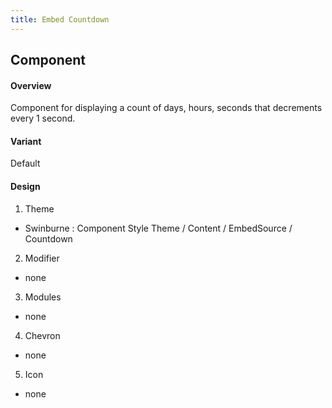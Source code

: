 ```yaml
---
title: Embed Countdown 
---
```

## Component
#### Overview
  Component for displaying a count of days, hours, seconds that decrements every 1 second. 
#### Variant
 Default
#### Design
1. Theme
 * Swinburne : Component Style Theme / Content / EmbedSource / Countdown
2. Modifier
 * none
3. Modules
 * none
4. Chevron
 * none
5. Icon
 * none
